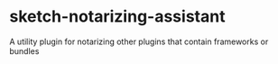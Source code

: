 # sketch-notarizing-assistant
A utility plugin for notarizing other plugins that contain frameworks or bundles
